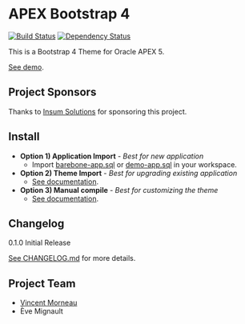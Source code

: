 # APEX Bootstrap 4
[![Build Status](https://travis-ci.org/vincentmorneau/apex-bootstrap4.svg?branch=master)](https://travis-ci.org/vincentmorneau/apex-bootstrap4)
[![Dependency Status](https://david-dm.org/vincentmorneau/apex-bootstrap4.svg)](https://david-dm.org/vincentmorneau/apex-bootstrap4)

This is a Bootstrap 4 Theme for Oracle APEX 5.

[See demo](https://apex.oracle.com/pls/apex/f?p=73792).

## Project Sponsors
Thanks to [Insum Solutions](http://insum.ca/) for sponsoring this project.

## Install
- **Option 1) Application Import** - *Best for new application*
    - Import [barebone-app.sql](apex/barebone-app.sql) or [demo-app.sql](apex/demo-app.sql) in your workspace.
- **Option 2) Theme Import** - *Best for upgrading existing application*
    - [See documentation](docs/theme-import.md).
- **Option 3) Manual compile** - *Best for customizing the theme*
    - [See documentation](docs/manual-install.md).

## Changelog
0.1.0 Initial Release

[See CHANGELOG.md](CHANGELOG.md) for more details.

## Project Team
- [Vincent Morneau](https://twitter.com/vincentmorneau)
- Ève Mignault
